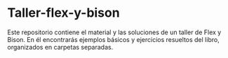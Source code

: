 # Taller-flex-y-bison

Este repositorio contiene el material y las soluciones de un taller de Flex y Bison.
En él encontrarás ejemplos básicos y ejercicios resueltos del libro, organizados en carpetas separadas.

